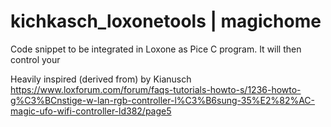 # kichkasch_loxonetools | magichome
Code snippet to be integrated in Loxone as Pice C program. It will then control your

Heavily inspired (derived from) by Kianusch
https://www.loxforum.com/forum/faqs-tutorials-howto-s/1236-howto-g%C3%BCnstige-w-lan-rgb-controller-l%C3%B6sung-35%E2%82%AC-magic-ufo-wifi-controller-ld382/page5
